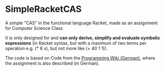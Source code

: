 # SimpleRacketCAS
A simple "CAS" in the functional language Racket, made as an assignment for Computer Science Class


It is only designed for and __can only derive, simplify and evaluate symbolic expressions__ (in Racket syntax, but with a maximum of two terms per operation e.g. (* 8 x), but not more like (+ 40 1 1)).

The code is based on Code from the [Programming Wiki (German)](http://programmingwiki.de/Grundlagen_der_funktionsorientierten_Programmierung_mit_SCHEME/Projekt_CAS), where the assignment is also described (in German).
